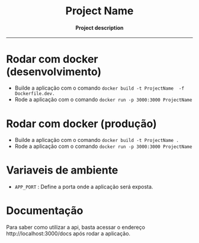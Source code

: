 <div align="center">
    <h1>Project Name</h1>
    <h4><b>Project description</b></h4>

</div>
<hr>

# Rodar com docker (desenvolvimento)

- Builde a aplicação com o comando `docker build -t ProjectName  -f Dockerfile.dev.`
- Rode a aplicação com o comando `docker run -p 3000:3000 ProjectName`

# Rodar com docker (produção)

- Builde a aplicação com o comando `docker build -t ProjectName .`
- Rode a aplicação com o comando `docker run -p 3000:3000 ProjectName`

# Variaveis de ambiente

- `APP_PORT` : Define a porta onde a aplicação será exposta. 

# Documentação

Para saber como utilizar a api, basta acessar o endereço http://localhost:3000/docs após rodar a aplicação.




